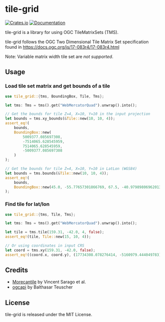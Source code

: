 tile-grid
=========

[![Crates.io](https://img.shields.io/crates/v/tile-grid.svg?maxAge=2592000)](https://crates.io/crates/tile-grid)
[![Documentation](https://docs.rs/tile-grid/badge.svg)](https://docs.rs/tile-grid/)

tile-grid is a library for using OGC TileMatrixSets (TMS).

tile-grid follows the OGC Two Dimensional Tile Matrix Set specification found in https://docs.ogc.org/is/17-083r4/17-083r4.html

Note: Variable matrix width tile set are *not supported*.

Usage
-----

### Load tile set matrix and get bounds of a tile

```rust
use tile_grid::{tms, BoundingBox, Tile, Tms};

let tms: Tms = tms().get("WebMercatorQuad").unwrap().into();

// Get the bounds for tile Z=4, X=10, Y=10 in the input projection
let bounds = tms.xy_bounds(&Tile::new(10, 10, 4));
assert_eq!(
    bounds,
    BoundingBox::new(
        5009377.085697308,
        -7514065.628545959,
        7514065.628545959,
        -5009377.085697308
    )
);

// Get the bounds for tile Z=4, X=10, Y=10 in LatLon (WGS84)
let bounds = tms.bounds(&Tile::new(10, 10, 4));
assert_eq!(
    bounds,
    BoundingBox::new(45.0, -55.77657301866769, 67.5, -40.97989806962013)
);
```

### Find tile for lat/lon

```rust
use tile_grid::{tms, Tile, Tms};

let tms: Tms = tms().get("WebMercatorQuad").unwrap().into();

let tile = tms.tile(159.31, -42.0, 4, false);
assert_eq!(tile, Tile::new(15, 10, 4));

// Or using coordinates in input CRS
let coord = tms.xy(159.31, -42.0, false);
assert_eq!((coord.x, coord.y), (17734308.078276414, -5160979.444049783));
```

Credits
-------

* [Morecantile](https://github.com/developmentseed/morecantile) by Vincent Sarago et al.
* [ogcapi](https://github.com/georust/ogcapi) by Balthasar Teuscher


License
-------

tile-grid is released under the MIT License.
